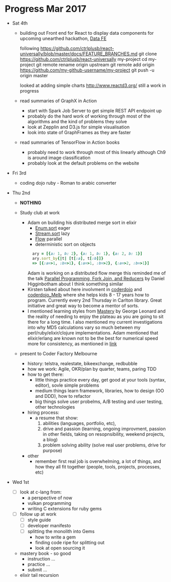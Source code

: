 # Progress Mar 2017

* Sat 4th
  * building out Front end for React to display data components for upcoming
    unearthed hackathon, [Data FE](https://github.com/saramic/data-fe)

    following https://github.com/ctrlplusb/react-universally/blob/master/docs/FEATURE_BRANCHES.md
    git clone https://github.com/ctrlplusb/react-universally my-project
    cd my-project
    git remote rename origin upstream
    git remote add origin https://github.com/my-github-username/my-project
    git push -u origin master

    looked at adding simple charts http://www.reactd3.org/ still a work in progress

  * read summaries of GraphX in Action
    * start with Spark Job Server to get simple REST API endpoint up
    * probably do the hard work of working through most of the algorithms and
      the kind of problems they solve
    * look at Zepplin and D3.js for simple visualisation
    * look into state of GraphFrames as they are faster
  * read summaries of TensorFlow in Action books
    * probably need to work through most of this linearly although Ch9 is
      around image classification
    * probably look at the default problems on the website

* Fri 3rd
  * coding dojo ruby - Roman to arabic converter
* Thu 2nd
  * **NOTHING**
  * Study club at work
    * Adam on building his distributed merge sort in elixir
      * [Enum.sort](https://hexdocs.pm/elixir/Enum.html) eager
      * [Stream.sort](https://hexdocs.pm/elixir/Stream.html) lazy
      * [Flow](https://hexdocs.pm/flow/Flow.html) parallel
      * deterministic sort on objects
      ```ruby
        ary = [{a: 1, b: 2}, {a: 1, b: 1}, {a: 2, b: 1}]
        ary.sort_by{|t| [t[:a], t[:b]]}
        => [{:a=>1, :b=>1}, {:a=>1, :b=>2}, {:a=>2, :b=>1}]
      ```
      Adam is working on a distributed flow merge
      this reminded me of the talk [Parallel Programming, Fork Join, and
      Reducers](https://www.youtube.com/watch?v=eRq5UBx6cbA) by Daniel
      Higginbotham about I think something similar
    * Kirsten talked about here involvment in
      [coderdojo](https://coderdojo.com/) and
      [coderdojo_Melb](https://coderdojomelbourne.com.au/) where she helps kids
      8 - 17 years how to program. Currently every 2nd Thursday in Carlton
      library. Great initiative and great way to become a mentor of sorts.
    * I mentioned learning styles from
      [Mastery](http://www.goodreads.com/book/show/81940.Mastery) by George
      Leonard and the reality of needing to enjoy the plateau as you are going
      to sit there for a long time. I also mentioned my current investigations
      into why MD5 calculations vary so much between my
      perl/ruby/elixir/clojure implementations.
      Adam mentioned that elixir/erlang are known not to be the best for
      numerical speed more for consistency, as mentioned in
      [link](http://stackoverflow.com/questions/1308527/when-does-erlangs-parallelism-overcome-its-weaknesses-in-numeric-computing)

  * present to Coder Factory Melbourne
    * history: telstra, realestate, bikeexchange, redbubble
    * how we work: Agile, OKR/plan by quarter, teams, paring TDD
    * how to get there:
      - little things
        practice every day, get good at your tools (syntax, editor), sovle
        simple problems
      - medium things
        learn framework, libraries, how to design (OO and DDD), how to refactor
      - big things
        solve user probelms, A/B testing and user testing, other technologies
    * hiring process:
      - a resume that show:
        1. abilities (languages, portfolio, etc),
        2. drive and passion (learning, ongoing improvment, passion in other
           fields, taking on resopnsibility, weekend projects, a blog)
        3. problem solving ability (solve real user problems, drive for purpose)
    * other
      * remember first real job is overwhelming, a lot of things, and how they
         all fit together (people, tools, projects, processes, etc)
* Wed 1st
  - [ ] look at c-lang from:
    - a perspective of now
    - vulkan programming
    - writing C extensions for ruby gems
  - [ ] follow up at work
    - [ ] style guide
    - [ ] developer manifesto
    - [ ] splitting the monolith into Gems
      - how to write a gem
      - finding code ripe for splitting out
      - look at open sourcing it
  * mastery book - so good
    * instruction ...
    * practice ...
    * submit ...
  * elixir tail recursion
